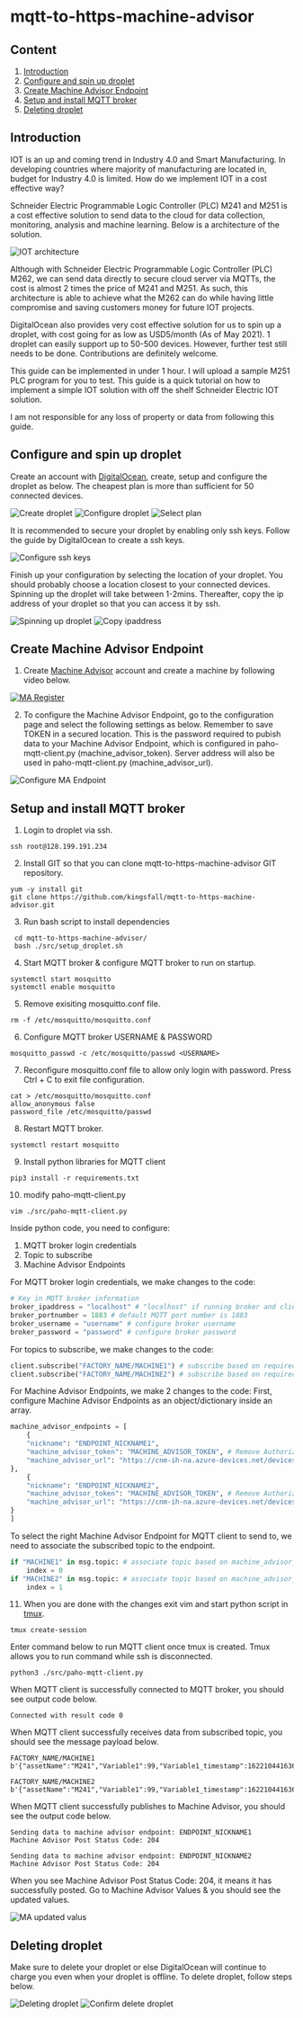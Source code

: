 # mqtt-to-https-machine-advisor

## Content

1. [Introduction](##introduction)
2. [Configure and spin up droplet](##configure-and-spin-up-droplet)
3. [Create Machine Advisor Endpoint](##create-machine-advisor-endpoint)
4. [Setup and install MQTT broker](##setup-and-install-MQTT-broker)
5. [Deleting droplet](##deleting-droplet)


## Introduction

IOT is an up and coming trend in Industry 4.0 and Smart Manufacturing. In developing countries where majority of manufacturing are located in, budget for Industry 4.0 is limited. How do we implement IOT in a cost effective way? 

Schneider Electric Programmable Logic Controller (PLC) M241 and M251 is a cost effective solution to send data to the cloud for data collection, monitoring, analysis and machine learning. Below is a architecture of the solution.

![IOT architecture](./images/step11.png)

Although with Schneider Electric Programmable Logic Controller (PLC) M262, we can send data directly to secure cloud server via MQTTs, the cost is almost 2 times the price of M241 and M251. As such, this architecture is able to achieve what the M262 can do while having little compromise and saving customers money for future IOT projects.

DigitalOcean also provides very cost effective solution for us to spin up a droplet, with cost going for as low as USD5/month (As of May 2021). 1 droplet can easily support up to 50-500 devices. However, further test still needs to be done. Contributions are definitely welcome.

This guide can be implemented in under 1 hour. I will upload a sample M251 PLC program for you to test. This guide is a quick tutorial on how to implement a simple IOT solution with off the shelf Schneider Electric IOT solution. 

I am not responsible for any loss of property or data from following this guide.

## Configure and spin up droplet

Create an account with [DigitalOcean](https://digitalocean.com), create, setup and configure the droplet as below. The cheapest plan is more than sufficient for 50 connected devices.

![Create droplet](./images/step1.png)
![Configure droplet](./images/step2.png)
![Select plan](./images/step3.png)

It is recommended to secure your droplet by enabling only ssh keys. Follow the guide by DigitalOcean to create a ssh keys.

![Configure ssh keys](./images/step4.png)

Finish up your configuration by selecting the location of your droplet. You should probably choose a location closest to your connected devices. Spinning up the droplet will take between 1-2mins. Thereafter, copy the ip address of your droplet so that you can access it by ssh.

![Spinning up droplet](./images/step5.png)
![Copy ipaddress](./images/step6.png)

## Create Machine Advisor Endpoint

1. Create [Machine Advisor](https://ecostruxure-machine-advisor.se.app) account and create a machine by following video below.

[![MA Register](https://img.youtube.com/vi/riQ2fUZWysM/0.jpg)](https://www.youtube.com/watch?v=riQ2fUZWysM)

2. To configure the Machine Advisor Endpoint, go to the configuration page and select the following settings as below. Remember to save TOKEN in a secured location. This is the password required to pubish data to your Machine Advisor Endpoint, which is configured in paho-mqtt-client.py (machine_advisor_token). Server address will also be used in paho-mqtt-client.py (machine_advisor_url).

![Configure MA Endpoint](./images/step9.png)

## Setup and install MQTT broker

1. Login to droplet via ssh.

```shell
ssh root@128.199.191.234
```

2. Install GIT so that you can clone mqtt-to-https-machine-advisor GIT repository.

```shell
yum -y install git
git clone https://github.com/kingsfall/mqtt-to-https-machine-advisor.git
```

3. Run bash script to install dependencies

```shell
 cd mqtt-to-https-machine-advisor/
 bash ./src/setup_droplet.sh
```

4. Start MQTT broker & configure MQTT broker to run on startup.

```shell
systemctl start mosquitto
systemctl enable mosquitto
```

5. Remove exisiting mosquitto.conf file.

```shell
rm -f /etc/mosquitto/mosquitto.conf
```

6. Configure MQTT broker USERNAME & PASSWORD

```shell
mosquitto_passwd -c /etc/mosquitto/passwd <USERNAME>
```

7. Reconfigure mosquitto.conf file to allow only login with password. Press Ctrl + C to exit file configuration.

```shell
cat > /etc/mosquitto/mosquitto.conf 
allow_anonymous false 
password_file /etc/mosquitto/passwd
```

8. Restart MQTT broker.

```shell
systemctl restart mosquitto
```

9. Install python libraries for MQTT client

```shell
pip3 install -r requirements.txt
```

10. modify paho-mqtt-client.py

```shell
vim ./src/paho-mqtt-client.py
```

Inside python code, you need to configure:
1. MQTT broker login credentials
2. Topic to subscribe
3. Machine Advisor Endpoints

For MQTT broker login credentials, we make changes to the code:
```python
# Key in MQTT broker information
broker_ipaddress = "localhost" # "localhost" if running broker and client in same machine
broker_portnumber = 1883 # default MQTT port number is 1883
broker_username = "username" # configure broker username
broker_password = "password" # configure broker password
```

For topics to subscribe, we make changes to the code:
```python
client.subscribe("FACTORY_NAME/MACHINE1") # subscribe based on required topic
client.subscribe("FACTORY_NAME/MACHINE2") # subscribe based on required topic
```
For Machine Advisor Endpoints, we make 2 changes to the code:
First, configure Machine Advisor Endpoints as an object/dictionary inside an array.
```python
machine_advisor_endpoints = [
    {
    "nickname": "ENDPOINT_NICKNAME1",
    "machine_advisor_token": "MACHINE_ADVISOR_TOKEN", # Remove Authorization; before keying into machine_advisor_token
    "machine_advisor_url": "https://cnm-ih-na.azure-devices.net/devices/urn:dev:ops:000000-EMA-prod-bec5acada1f6df13c6d0f31d/messages/events?api-version=2016-11-14"
},
    {
    "nickname": "ENDPOINT_NICKNAME2",
    "machine_advisor_token": "MACHINE_ADVISOR_TOKEN", # Remove Authorization; before keying into machine_advisor_token
    "machine_advisor_url": "https://cnm-ih-na.azure-devices.net/devices/urn:dev:ops:000000-EMA-prod-bec5acada1f6df13c6d0f31d/messages/events?api-version=2016-11-14"
}
]
```
To select the right Machine Advisor Endpoint for MQTT client to send to, we need to associate the subscribed topic to the endpoint.
```python
if "MACHINE1" in msg.topic: # associate topic based on machine_advisor_endpoints' array index
    index = 0
if "MACHINE2" in msg.topic: # associate topic based on machine_advisor_endpoints' array index
    index = 1
```

11. When you are done with the changes exit vim and start python script in [tmux](https://tmuxcheatsheet.com).
```
tmux create-session
```
Enter command below to run MQTT client once tmux is created. Tmux allows you to run command while ssh is disconnected.
```shell
python3 ./src/paho-mqtt-client.py
```
When MQTT client is successfully connected to MQTT broker, you should see output code below.
```
Connected with result code 0
```
When MQTT client successfully receives data from subscribed topic, you should see the message payload below.
```
FACTORY_NAME/MACHINE1 b'{"assetName":"M241","Variable1":99,"Variable1_timestamp":1622104416360,"Variable2":88,"Variable2_timestamp":1622104416360}'

FACTORY_NAME/MACHINE2 b'{"assetName":"M241","Variable1":99,"Variable1_timestamp":1622104416360,"Variable2":88,"Variable2_timestamp":1622104416360}'
```
When MQTT client successfully publishes to Machine Advisor, you should see the output code below.
```
Sending data to machine advisor endpoint: ENDPOINT_NICKNAME1
Machine Advisor Post Status Code: 204

Sending data to machine advisor endpoint: ENDPOINT_NICKNAME2
Machine Advisor Post Status Code: 204
```
When you see Machine Advisor Post Status Code: 204, it means it has successfully posted. Go to Machine Advisor Values & you should see the updated values.

![MA updated valus](./images/step10.png)

## Deleting droplet

Make sure to delete your droplet or else DigitalOcean will continue to charge you even when your droplet is offline. To delete droplet, follow steps below.

![Deleting droplet](./images/step7.png)
![Confirm delete droplet](./images/step8.png)